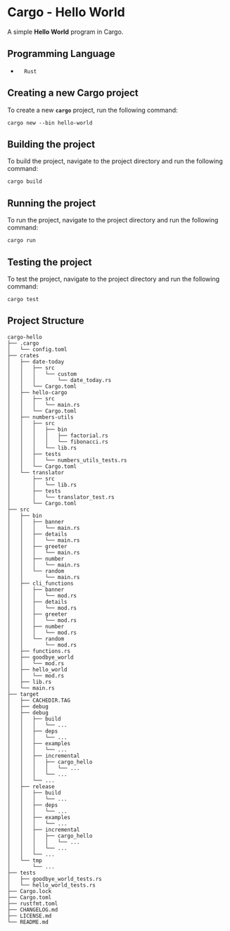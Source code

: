 # Cargo - Hello World

A simple **Hello World** program in Cargo.

## Programming Language

-       Rust

## Creating a new Cargo project

To create a new **`cargo`** project, run the following command:

`cargo new --bin hello-world`

## Building the project

To build the project, navigate to the project directory and run the following
command:

`cargo build`

## Running the project

To run the project, navigate to the project directory and run the following
command:

`cargo run`

## Testing the project

To test the project, navigate to the project directory and run the following
command:

`cargo test`

## Project Structure

```plaintext
cargo-hello
├── .cargo
│   └── config.toml
├── crates
│   ├── date-today
│   │   ├── src
│   │   │   └── custom
│   │   │       └── date_today.rs
│   │   └── Cargo.toml
│   ├── hello-cargo
│   │   ├── src
│   │   │   └── main.rs
│   │   └── Cargo.toml
│   ├── numbers-utils
│   │   ├── src
│   │   │   ├── bin
│   │   │   │   ├── factorial.rs
│   │   │   │   └── fibonacci.rs
│   │   │   └── lib.rs
│   │   ├── tests
│   │   │   └── numbers_utils_tests.rs
│   │   └── Cargo.toml
│   └── translator
│       ├── src
│       │   └── lib.rs
│       ├── tests
│       │   └── translator_test.rs
│       └── Cargo.toml
├── src
│   ├── bin
│   │   ├── banner
│   │   │   └── main.rs
│   │   ├── details
│   │   │   └── main.rs
│   │   ├── greeter
│   │   │   └── main.rs
│   │   ├── number
│   │   │   └── main.rs
│   │   └── random
│   │       └── main.rs
│   ├── cli_functions
│   │   ├── banner
│   │   │   └── mod.rs
│   │   ├── details
│   │   │   └── mod.rs
│   │   ├── greeter
│   │   │   └── mod.rs
│   │   ├── number
│   │   │   └── mod.rs
│   │   └── random
│   │       └── mod.rs
│   ├── functions.rs
│   ├── goodbye_world
│   │   └── mod.rs
│   ├── hello_world
│   │   └── mod.rs
│   ├── lib.rs
│   └── main.rs
├── target
│   ├── CACHEDIR.TAG
│   ├── debug
│   ├── debug
│   │   ├── build
│   │   │   └── ...
│   │   ├── deps
│   │   │   └── ...
│   │   ├── examples
│   │   │   └── ...
│   │   ├── incremental
│   │   │   ├── cargo_hello
│   │   │   │   └── ...
│   │   │   └── ...
│   │   └── ...
│   ├── release
│   │   ├── build
│   │   │   └── ...
│   │   ├── deps
│   │   │   └── ...
│   │   ├── examples
│   │   │   └── ...
│   │   ├── incremental
│   │   │   ├── cargo_hello
│   │   │   │   └── ...
│   │   │   └── ...
│   │   └── ...
│   └── tmp
│       └── ...
├── tests
│   ├── goodbye_world_tests.rs
│   └── hello_world_tests.rs
├── Cargo.lock
├── Cargo.toml
├── rustfmt.toml
├── CHANGELOG.md
├── LICENSE.md
└── README.md
```
